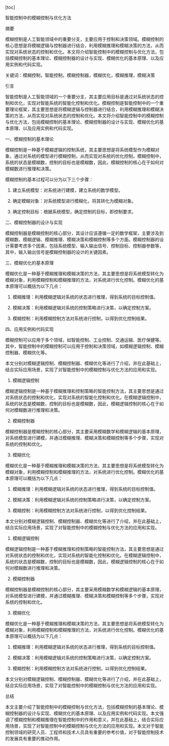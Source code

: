 
[toc]                    
                
                
智能控制中的模糊控制与优化方法

摘要

模糊控制是人工智能领域中的重要分支，主要应用于控制和决策领域。模糊控制的核心思想是将模糊逻辑与控制器进行结合，利用模糊推理和模糊决策的方法，从而实现对系统状态的控制和优化。本文将介绍智能控制中的模糊控制与优化方法，包括模糊控制的基本理论、模糊控制器的设计与实现、模糊优化的基本原理、以及应用实例和代码实现。

关键词：模糊控制，智能控制，模糊控制器，模糊优化，模糊推理，模糊决策

引言

智能控制是人工智能领域的一个重要分支，其主要应用目标是通过对系统状态的控制和优化，实现对智能系统的智能化控制和优化。模糊控制是智能控制中的一个重要理论框架，其主要思想是将模糊逻辑与控制器进行结合，利用模糊推理和模糊决策的方法，从而实现对系统状态的控制和优化。本文将介绍智能控制中的模糊控制与优化方法，包括模糊控制的基本理论、模糊控制器的设计与实现、模糊优化的基本原理、以及应用实例和代码实现。

一、模糊控制的基本理论

模糊控制是一种基于模糊逻辑的控制系统，其主要思想是将系统模型作为模糊对象，通过对系统的模型进行模糊控制，从而实现对系统的优化控制。模糊控制中，系统的状态是模糊数，控制的目标也是模糊数，因此，模糊控制的核心在于如何对模糊数进行推理和决策。

模糊控制的基本过程可以分为以下三个步骤：

1. 建立系统模型：对系统进行建模，建立系统的数学模型。

2. 确定模糊对象：对系统模型进行模糊化，将其转化为模糊对象。

3. 确定控制目标：根据系统模型，确定控制的目标，即控制要求。

二、模糊控制器的设计与实现

模糊控制器是模糊控制的核心部分，其设计应该遵循一定的数学框架，主要涉及到模糊数、模糊逻辑、模糊推理、模糊决策和模糊控制等多个方面。模糊控制器的设计需要考虑多个因素，包括系统模型、输入输出信号、控制目标、控制器参数等，其中，输入输出信号是模糊控制器的设计的关键因素。

三、模糊优化的基本原理

模糊优化是一种基于模糊推理和模糊决策的方法，其主要思想是将系统模型转化为模糊对象，利用模糊控制和模糊推理的方法，对系统进行优化控制。模糊优化的基本原理可以概括为以下几点：

1. 模糊推理：利用模糊逻辑对系统的状态进行推理，得到系统的目标控制值。

2. 模糊决策：利用模糊逻辑对系统的控制策略进行决策，以确定控制方案。

3. 模糊控制：利用模糊控制方法对系统进行控制，以得到优化控制结果。

四、应用实例和代码实现

模糊控制可以应用于多个领域，如智能控制、工业控制、交通运输、医疗保健等。其中，智能控制中的模糊控制可以应用于控制和决策领域，如模糊逻辑控制、模糊控制器、模糊优化等。

本文分别对模糊逻辑控制、模糊控制器、模糊优化等进行了介绍，并在此基础上，结合实际应用场景，实现了对智能控制中的模糊控制与优化方法的应用和实现。

1. 模糊逻辑控制

模糊逻辑控制是一种基于模糊推理和控制策略的智能控制方法，其主要思想是通过对系统状态的控制和优化，实现对系统的智能化控制和优化。在模糊逻辑控制中，系统的状态是模糊数，控制的目标也是模糊数，因此，模糊逻辑控制的核心在于如何对模糊数进行推理和决策。

2. 模糊控制器

模糊控制器是模糊控制的核心部分，其主要采用模糊数学和模糊逻辑的基本原理，对系统模型进行建模，并通过模糊推理、模糊决策和模糊控制等多个步骤，实现对系统的控制和优化。

3. 模糊优化

模糊优化是一种基于模糊推理和模糊决策的方法，其主要思想是将系统模型转化为模糊对象，利用模糊控制和模糊推理的方法，对系统进行优化控制。模糊优化的基本原理可以概括为以下几点：

1. 模糊推理：利用模糊逻辑对系统的状态进行推理，得到系统的目标控制值。

2. 模糊决策：利用模糊逻辑对系统的控制策略进行决策，以确定控制方案。

3. 模糊控制：利用模糊控制方法对系统进行控制，以得到优化控制结果。

本文分别对模糊逻辑控制、模糊控制器、模糊优化等进行了介绍，并在此基础上，结合实际应用场景，实现了对智能控制中的模糊控制与优化方法的应用和实现。

1. 模糊逻辑控制

模糊逻辑控制是一种基于模糊推理和控制策略的智能控制方法，其主要思想是通过对系统状态的控制和优化，实现对系统的智能化控制和优化。在模糊逻辑控制中，系统的状态是模糊数，控制的目标也是模糊数，因此，模糊逻辑控制的核心在于如何对模糊数进行推理和决策。

2. 模糊控制器

模糊控制器是模糊控制的核心部分，其主要采用模糊数学和模糊逻辑的基本原理，对系统模型进行建模，并通过模糊推理、模糊决策和模糊控制等多个步骤，实现对系统的控制和优化。

3. 模糊优化

模糊优化是一种基于模糊推理和模糊决策的方法，其主要思想是将系统模型转化为模糊对象，利用模糊控制和模糊推理的方法，对系统进行优化控制。模糊优化的基本原理可以概括为以下几点：

1. 模糊推理：利用模糊逻辑对系统的状态进行推理，得到系统的目标控制值。

2. 模糊决策：利用模糊逻辑对系统的控制策略进行决策，以确定控制方案。

3. 模糊控制：利用模糊控制方法对系统进行控制，以得到优化控制结果。

本文分别对模糊逻辑控制、模糊控制器、模糊优化等进行了介绍，并在此基础上，结合实际应用场景，实现了对智能控制中的模糊控制与优化方法的应用和实现。

总结

本文主要介绍了智能控制中的模糊控制与优化方法，包括模糊控制的基本理论、模糊控制器的设计与实现、模糊优化的基本原理、以及应用实例和代码实现。本文强调了模糊控制和模糊推理在智能控制中的作用和意义，并在此基础上，结合实际应用场景，实现了对智能控制中的模糊控制与优化方法的应用和实现。本文对于智能控制领域的研究人员、工程师和技术人员具有重要的参考价值，对于智能控制技术的发展具有重要的推动作用。

